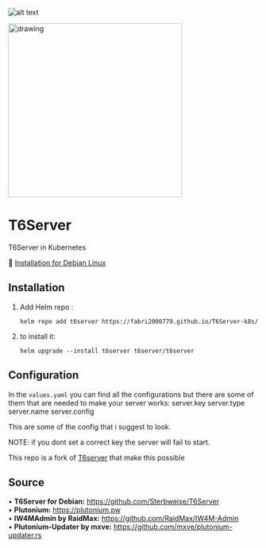 

![alt text](https://img.shields.io/badge/Plutonium-T6-blue)

<img src="https://imgur.com/bBrx8Hf.png" alt="drawing" width="350"/>

# T6Server
T6Server in Kubernetes

📌 [Installation for Debian Linux](https://github.com/Sterbweise/T6Server)

## Installation
1. Add Helm repo : 
   ```shell
   helm repo add t6server https://fabri2000779.github.io/T6Server-k8s/
   ```
2. to install it:
   ```shell
   helm upgrade --install t6server t6server/t6server
   ```

## Configuration
In the `values.yaml` you can find all the configurations but there are some of them that are needed
to make your server works:
server.key
server.type
server.name
server.config

This are some of the config that i suggest to look.

NOTE: if you dont set a correct key the server will fail to start.

This repo is a fork of [T6server](https://github.com/Sterbweise/T6Server) that make this possible

## Source
• **T6Server for Debian:** https://github.com/Sterbweise/T6Server <br>
• **Plutonium:** https://plutonium.pw <br>
• **IW4MAdmin by RaidMax:** https://github.com/RaidMax/IW4M-Admin <br>
• **Plutonium-Updater by mxve:** https://github.com/mxve/plutonium-updater.rs <br>
